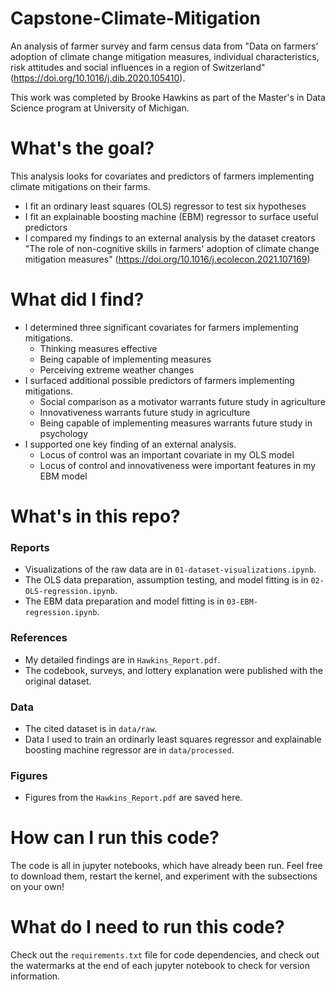 # Capstone-Climate-Mitigation
An analysis of farmer survey and farm census data from "Data on farmers’ adoption of climate change mitigation measures, individual characteristics, risk attitudes and social influences in a region of Switzerland" (https://doi.org/10.1016/j.dib.2020.105410).

This work was completed by Brooke Hawkins as part of the Master's in Data Science program at University of Michigan.

# What's the goal?
This analysis looks for covariates and predictors of farmers implementing climate mitigations on their farms.
* I fit an ordinary least squares (OLS) regressor to test six hypotheses
* I fit an explainable boosting machine (EBM) regressor to surface useful predictors
* I compared my findings to an external analysis by the dataset creators "The role of non-cognitive skills in farmers' adoption of climate change mitigation measures" (https://doi.org/10.1016/j.ecolecon.2021.107169)

# What did I find?
* I determined three significant covariates for farmers implementing mitigations.
  * Thinking measures effective
  * Being capable of implementing measures
  * Perceiving extreme weather changes
* I surfaced additional possible predictors of farmers implementing mitigations.
  * Social comparison as a motivator warrants future study in agriculture
  * Innovativeness warrants future study in agriculture
  *	Being capable of implementing measures warrants future study in psychology
*	I supported one key finding of an external analysis.
    *	Locus of control was an important covariate in my OLS model
    *	Locus of control and innovativeness were important features in my EBM model

# What's in this repo?
### Reports
* Visualizations of the raw data are in `01-dataset-visualizations.ipynb`.
* The OLS data preparation, assumption testing, and model fitting is in `02-OLS-regression.ipynb`.
* The EBM data preparation and model fitting is in `03-EBM-regression.ipynb`.
### References
* My detailed findings are in `Hawkins_Report.pdf`.
* The codebook, surveys, and lottery explanation were published with the original dataset.
### Data
* The cited dataset is in `data/raw`.
* Data I used to train an ordinarly least squares regressor and explainable boosting machine regressor are in `data/processed`.
### Figures
* Figures from the `Hawkins_Report.pdf` are saved here.

# How can I run this code?
The code is all in jupyter notebooks, which have already been run. Feel free to download them, restart the kernel, and experiment with the subsections on your own!

# What do I need to run this code?
Check out the `requirements.txt` file for code dependencies, and check out the watermarks at the end of each jupyter notebook to check for version information.
